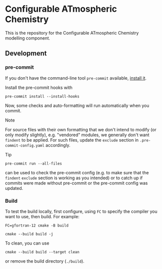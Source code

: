 # Configurable ATmospheric Chemistry

This is the repository for the Configurable ATmospheric Chemistry modelling component.

## Development

### pre-commit

If you don't have the command-line tool `pre-commit` available, [install it](https://pre-commit.com/#install).

Install the pre-commit hooks with

```
pre-commit install --install-hooks
```

Now, some checks and auto-formatting will run automatically when you commit.

> [!NOTE]
> For source files with their own formatting that we don't intend to modify (or only modify slightly),
> e.g. "vendored" modules, we generally don't want `findent` to be applied.
> For such files, update the `exclude` section in `.pre-commit-config.yaml` accordingly.

> [!TIP]
> ```
> pre-commit run --all-files
> ```
> can be used to check the pre-commit config
> (e.g. to make sure that the `findent` `exclude` section is working as you intended)
> or to catch up if commits were made without pre-commit or the pre-commit config was updated.

### Build

To test the build locally, first configure, using `FC` to specify the compiler you want to use, then build. For example:

```
FC=gfortran-12 cmake -B build
```
```
cmake --build build -j
```

To clean, you can use

```
cmake --build build --target clean
```

or remove the build directory (`./build`).
